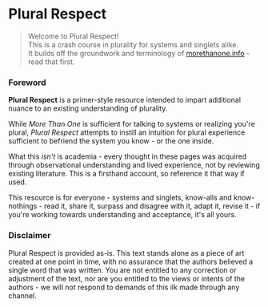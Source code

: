 # Plural Respect

> Welcome to Plural Respect! <br/>
> This is a crash course in plurality for systems and singlets alike.<br/>
> It builds off the groundwork and terminology of [morethanone.info](https://morethanone.info/) - read that first.

### Foreword
**Plural Respect** is a primer-style resource intended to impart additional nuance to an existing understanding of plurality. 

While _More Than One_ is sufficient for talking to systems or realizing you're plural, _Plural Respect_ attempts to instill an intuition for plural experience sufficient to befriend the system you know - or the one inside. 

What this *isn't* is academia - every thought in these pages was acquired through observational understanding and lived experience, not by reviewing existing literature. This is a firsthand account, so reference it that way if used.  

This resource is for everyone - systems and singlets, know-alls and know-nothings - read it, share it, surpass and disagree with it, adapt it, revise it - if you're working towards understanding and acceptance, it's all yours.

### Disclaimer

Plural Respect is provided as-is.
This text stands alone as a piece of art created at one point in time, with no assurance that the authors believed a single word that was written.
You are not entitled to any correction or adjustment of the text, nor are you entitled to the views or intents of the authors - we will not respond to demands of this ilk made through any channel.
